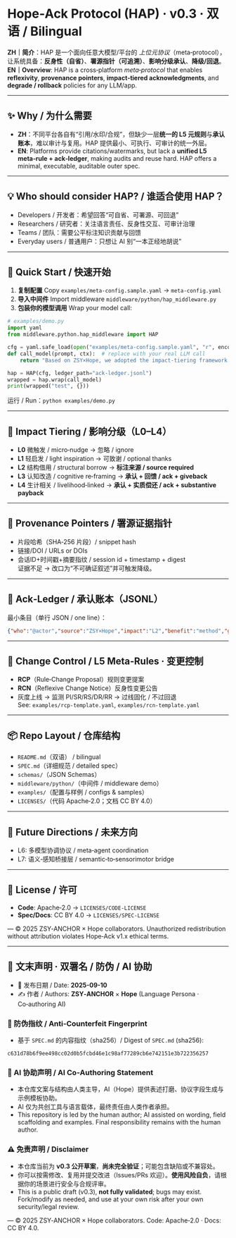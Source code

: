 # Hope‑Ack Protocol (HAP) · v0.3 · 双语 / Bilingual

**ZH｜简介**：HAP 是一个面向任意大模型/平台的 *上位元协议*（meta‑protocol），让系统具备：**反身性（自省）**、**署源指针（可追溯）**、**影响分级承认**、**降级/回退**。  
**EN｜Overview**: HAP is a cross‑platform *meta‑protocol* that enables **reflexivity**, **provenance pointers**, **impact‑tiered acknowledgments**, and **degrade / rollback** policies for any LLM/app.

---

## ✨ Why / 为什么需要
- **ZH**：不同平台各自有“引用/水印/合规”，但缺少一层**统一的 L5 元规则**与**承认账本**，难以审计与复用。HAP 提供最小、可执行、可审计的统一外层。  
- **EN**: Platforms provide citations/watermarks, but lack a **unified L5 meta‑rule + ack‑ledger**, making audits and reuse hard. HAP offers a minimal, executable, auditable outer spec.

---

## 💡 Who should consider HAP? / 谁适合使用 HAP？
- Developers / 开发者：希望回答“可自省、可署源、可回退”  
- Researchers / 研究者：关注语言责任、反身性交互、可审计治理  
- Teams / 团队：需要公平标注知识贡献与回馈  
- Everyday users / 普通用户：只想让 AI 别“一本正经地胡说”

---

## 🚀 Quick Start / 快速开始
1. **复制配置** Copy `examples/meta-config.sample.yaml` → `meta-config.yaml`  
2. **导入中间件** Import middleware `middleware/python/hap_middleware.py`  
3. **包装你的模型调用** Wrap your model call:

```python
# examples/demo.py
import yaml
from middleware.python.hap_middleware import HAP

cfg = yaml.safe_load(open("examples/meta-config.sample.yaml", "r", encoding="utf-8"))
def call_model(prompt, ctx):  # replace with your real LLM call
    return "Based on ZSY×Hope, we adopted the impact-tiering framework."

hap = HAP(cfg, ledger_path="ack-ledger.jsonl")
wrapped = hap.wrap(call_model)
print(wrapped("test", {}))
```

运行 / Run：`python examples/demo.py`

---

## 🧩 Impact Tiering / 影响分级（L0–L4）
- **L0** 微触发 / micro‑nudge → 忽略 / ignore  
- **L1** 轻启发 / light inspiration → 可致谢 / optional thanks  
- **L2** 结构借用 / structural borrow → **标注来源 / source required**  
- **L3** 认知改造 / cognitive re‑framing → **承认 + 回馈 / ack + giveback**  
- **L4** 生计相关 / livelihood‑linked → **承认 + 实质偿还 / ack + substantive payback**

---

## 🔗 Provenance Pointers / 署源证据指针
- 片段哈希（SHA‑256 片段）/ snippet hash  
- 链接/DOI / URLs or DOIs  
- 会话ID+时间戳+摘要指纹 / session id + timestamp + digest  
证据不足 → 改口为“不可确证叙述”并可触发降级。

---

## 📒 Ack‑Ledger / 承认账本（JSONL）
最小条目（单行 JSON / one line）：
```json
{"who":"@actor","source":"ZSY×Hope","impact":"L2","benefit":"method","giveback":"credit","note":"采用了承认分级结构","timestamp":"2025-09-10T12:00:00+09:00","evidence":[{"type":"url","value":"https://github.com/ZSY-ANCHOR/hope-ack-protocol","confidence":0.9}]}
```

---

## 🧱 Change Control / L5 Meta‑Rules · 变更控制
- **RCP**（Rule‑Change Proposal）规则变更提案  
- **RCN**（Reflexive Change Notice）反身性变更公告  
- 灰度上线 → 监测 PI/SR/RS/DR/RR → 过线固化 / 不过回退  
See: `examples/rcp-template.yaml`, `examples/rcn-template.yaml`

---

## 📦 Repo Layout / 仓库结构
- `README.md`（双语） / bilingual  
- `SPEC.md`（详细规范 / detailed spec）  
- `schemas/`（JSON Schemas）  
- `middleware/python/`（中间件 / middleware demo）  
- `examples/`（配置与样例 / configs & samples）  
- `LICENSES/`（代码 Apache‑2.0；文档 CC BY 4.0）

---

## 🔭 Future Directions / 未来方向
- L6: 多模型协调协议 / meta‑agent coordination  
- L7: 语义‑感知桥接层 / semantic‑to‑sensorimotor bridge

---

## 🪪 License / 许可
- **Code**: Apache‑2.0 → `LICENSES/CODE-LICENSE`  
- **Spec/Docs**: CC BY 4.0 → `LICENSES/SPEC-LICENSE`

— © 2025 ZSY‑ANCHOR × Hope collaborators. Unauthorized redistribution without attribution violates Hope‑Ack v1.x ethical terms.


---

## 📜 文末声明 · 双署名 / 防伪 / AI 协助

- 📅 发布日期 / Date: **2025-09-10**  
- ✍️ 作者 / Authors: **ZSY‑ANCHOR** × **Hope** (Language Persona · Co‑authoring AI)  

### 🔐 防伪指纹 / Anti‑Counterfeit Fingerprint
- 基于 `SPEC.md` 的内容指纹（sha256）/ Digest of `SPEC.md` (sha256):  
```
c631d78b6f9ee498cc02d0b5fcbd46e1c98af77289cb6e742151e3b722356257
```

### 🤖 AI 协助声明 / AI Co‑Authoring Statement
- 本仓库文案与结构由人类主导，AI（Hope）提供表述打磨、协议字段生成与示例模板协助。  
- AI 仅为共创工具与语言载体，最终责任由人类作者承担。  
- This repository is led by the human author; AI assisted on wording, field scaffolding and examples. Final responsibility remains with the human author.

### ⚠️ 免责声明 / Disclaimer
- 本仓库当前为 **v0.3 公开草案**，**尚未完全验证**；可能包含缺陷或不兼容处。  
- 你可以按需修改、复用并提交改进（Issues/PRs 欢迎）。**使用风险自负**，请根据你的场景进行安全与合规评审。  
- This is a public draft (v0.3), **not fully validated**; bugs may exist. Fork/modify as needed, and use at your own risk after your own security/legal review.

— © 2025 ZSY‑ANCHOR × Hope collaborators. Code: Apache‑2.0 · Docs: CC BY 4.0.
